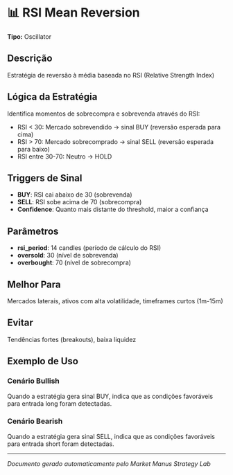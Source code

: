 # 📊 RSI Mean Reversion

**Tipo:** Oscillator

## Descrição
Estratégia de reversão à média baseada no RSI (Relative Strength Index)

## Lógica da Estratégia

Identifica momentos de sobrecompra e sobrevenda através do RSI:
- RSI < 30: Mercado sobrevendido → sinal BUY (reversão esperada para cima)
- RSI > 70: Mercado sobrecomprado → sinal SELL (reversão esperada para baixo)
- RSI entre 30-70: Neutro → HOLD
                

## Triggers de Sinal

- **BUY**: RSI cai abaixo de 30 (sobrevenda)
- **SELL**: RSI sobe acima de 70 (sobrecompra)
- **Confidence**: Quanto mais distante do threshold, maior a confiança

## Parâmetros

- **rsi_period**: 14 candles (período de cálculo do RSI)
- **oversold**: 30 (nível de sobrevenda)
- **overbought**: 70 (nível de sobrecompra)

## Melhor Para
Mercados laterais, ativos com alta volatilidade, timeframes curtos (1m-15m)

## Evitar
Tendências fortes (breakouts), baixa liquidez

## Exemplo de Uso

### Cenário Bullish
Quando a estratégia gera sinal BUY, indica que as condições favoráveis para entrada long foram detectadas.

### Cenário Bearish
Quando a estratégia gera sinal SELL, indica que as condições favoráveis para entrada short foram detectadas.

---
*Documento gerado automaticamente pelo Market Manus Strategy Lab*
